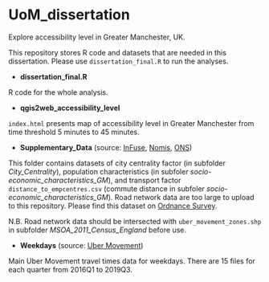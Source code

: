 # UoM_dissertation
Explore accessibility level in Greater Manchester, UK.  

This repository stores R code and datasets that are needed in this dissertation. Please use `dissertation_final.R` to run the analyses.  

- **dissertation_final.R**  

R code for the whole analysis.

- **qgis2web_accessibility_level**  

`index.html` presents map of accessibility level in Greater Manchester from time threshold 5 minutes to 45 minutes.

- **Supplementary_Data** (source: [InFuse](http://infuse.ukdataservice.ac.uk), [Nomis](https://www.nomisweb.co.uk), 
[ONS](http://geoportal.statistics.gov.uk/datasets/middle-layer-super-output-areas-december-2011-boundaries-ew-bfc-1?geometry=-17.993%252C50.522%252C13.647%252C55.161))  

This folder contains datasets of city centrality factor (in subfolder *City_Centrality*), population characteristics (in subfoler *socio-economic_characteristics_GM*),
and transport factor `distance_to_empcentres.csv` (commute distance in subfoler *socio-economic_characteristics_GM*).
Road network data are too large to upload to this repository. Please find this dataset on [Ordnance Survey](https://osdatahub.os.uk/downloads/open/OpenRoads).  

N.B. Road network data should be intersected with `uber_movement_zones.shp` in subfolder *MSOA_2011_Census_England* before use.

- **Weekdays** (source: [Uber Movement](https://movement.uber.com/?lang=en-GB))  

Main Uber Movement travel times data for weekdays. There are 15 files for each quarter from 2016Q1 to 2019Q3.
